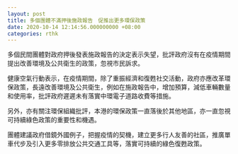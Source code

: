 ```yaml
---
layout: post
title: 多個團體不滿押後施政報告　促推出更多環保政策
date: 2020-10-14 12:14:56.000000000 +08:00
categories: rthk
---
```


多個民間團體對政府押後發表施政報告的決定表示失望，批評政府沒有在疫情期間提出改善環境及公共衛生的政策，忽視市民訴求。

健康空氣行動表示，在疫情期間，除了重振經濟和復甦社交活動，政府亦應改革環保政策，長遠改善環境及公共衛生，例如在施政報告中，增加預算，減低車輛數量和使用率，批評政府遲遲未有落實中環電子道路收費等措施。

另外，亦有關注環保組織批評，本港的環保政策一直落後於其他地區，亦一直忽視可持續綠色政策的重要性和機遇。

團體建議政府借鏡外國例子，把握疫情的契機，建立更多行人友善的社區，推廣單車代步及引入更多零排放公共交通工具等，落實可持續的綠色復甦政策。
